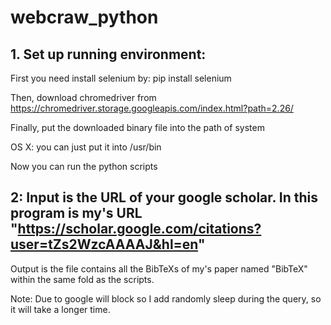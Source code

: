 # webcraw_python
## 1. Set up running environment:
First you need install selenium by: pip install selenium

Then, download chromedriver from https://chromedriver.storage.googleapis.com/index.html?path=2.26/

Finally, put the downloaded binary file into the path of system

OS X: you can just put it into /usr/bin

Now you can run the python scripts

## 2: Input is the URL of your google scholar. In this program is my's URL "https://scholar.google.com/citations?user=tZs2WzcAAAAJ&hl=en"
Output is the file contains all the BibTeXs of my's paper named "BibTeX" within the same fold as the scripts.

Note: Due to google will block so I add randomly sleep during the query, so it will take a longer time.

